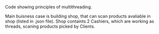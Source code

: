 Code showing principles of multithreading.

Main buisness case is building shop, that can scan products avaliable in shop (listed in .json file).
Shop containts 2 Cashiers, which are working as threads, scaning products picked by Clients.
